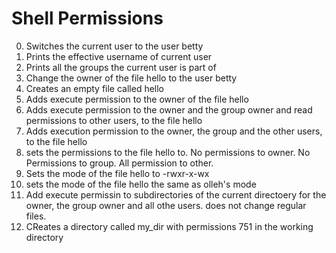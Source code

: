 # Shell Permissions
0. Switches the current user to the user betty
1. Prints the effective username of current user
2. Prints all the groups the current user is part of
3. Change the owner of the file hello to the user betty
4. Creates an empty file called hello
5. Adds execute permission to the owner of the file hello
6. Adds execute permission to the owner and the group owner and read permissions to other users, to the file hello
7. Adds execution permission to the owner, the group and the other users, to the file hello
8. sets the permissions to the file hello to. No permissions to owner. No Permissions to group. All permission to other.
9. Sets the mode of the file hello to -rwxr-x-wx
10. sets the mode of the file hello the same as olleh's mode
11. Add execute permissin to subdirectories of the current directoery for the owner, the group owner and all othe users. does not change regular files.
12. CReates a directory called my_dir with permissions 751 in the working directory
